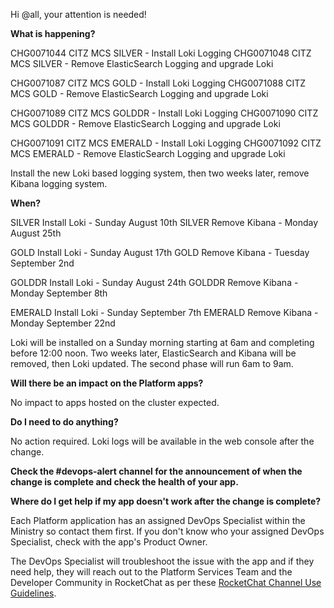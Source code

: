 Hi @all, your attention is needed! 

**What is happening?**

CHG0071044 CITZ MCS SILVER - Install Loki Logging
CHG0071048 CITZ MCS SILVER - Remove ElasticSearch Logging and upgrade Loki

CHG0071087 CITZ MCS GOLD - Install Loki Logging
CHG0071088 CITZ MCS GOLD - Remove ElasticSearch Logging and upgrade Loki

CHG0071089 CITZ MCS GOLDDR - Install Loki Logging
CHG0071090 CITZ MCS GOLDDR - Remove ElasticSearch Logging and upgrade Loki

CHG0071091 CITZ MCS EMERALD - Install Loki Logging
CHG0071092 CITZ MCS EMERALD - Remove ElasticSearch Logging and upgrade Loki

Install the new Loki based logging system, then two weeks later, remove Kibana logging system.

**When?**

SILVER Install Loki - Sunday August 10th
SILVER Remove Kibana - Monday August 25th

GOLD Install Loki - Sunday August 17th
GOLD Remove Kibana - Tuesday September 2nd

GOLDDR Install Loki - Sunday August 24th
GOLDDR Remove Kibana - Monday September 8th

EMERALD Install Loki - Sunday September 7th
EMERALD Remove Kibana - Monday September 22nd

Loki will be installed on a Sunday morning starting at 6am and completing before 12:00 noon. Two weeks later, ElasticSearch and Kibana will be removed, then Loki updated. The second phase will run 6am to 9am.

**Will there be an impact on the Platform apps?**

No impact to apps hosted on the cluster expected.

**Do I need to do anything?**

No action required. Loki logs will be available in the web console after the change.

**Check the #devops-alert channel for the announcement of when the change is complete and check the health of your app.**

**Where do I get help if my app doesn't work after the change is complete?**

Each Platform application has an assigned DevOps Specialist within the Ministry so contact them first. If you don't know who your assigned DevOps Specialist, check with the app's Product Owner.

The DevOps Specialist will troubleshoot the issue with the app and if they need help, they will reach out to the Platform Services Team and the Developer Community in RocketChat as per these [RocketChat Channel Use Guidelines](https://developer.gov.bc.ca/docs/default/component/bc-developer-guide/rocketchat/rocketchat-channel-descriptions/).
